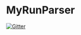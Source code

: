 # MyRunParser

[![Gitter](https://badges.gitter.im/Join%20Chat.svg)](https://gitter.im/vbfischer/MyRunParser?utm_source=badge&utm_medium=badge&utm_campaign=pr-badge&utm_content=badge)
